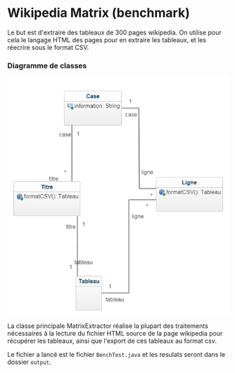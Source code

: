 # Wikipedia Matrix (benchmark)

Le but est d'extraire des tableaux de 300 pages wikipedia. On utilise pour cela le langage HTML des pages pour en extraire les tableaux, et les réecrire sous le format CSV. 

### Diagramme de classes

![Diagramme UML](diagramme_classes.png "Diagramme UML")

La classe principale MatrixExtractor réalise la plupart des traitements nécessaires à la lecture du fichier HTML source de la page wikipedia pour récupérer les tableaux, ainsi que l'export de ces tableaux au format csv.

Le fichier a lancé est le fichier `BenchTest.java` et les resulats seront dans le dossier `output`. 

